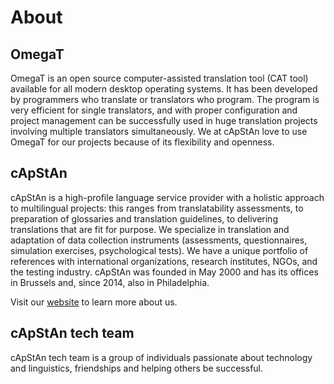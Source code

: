 # About

## OmegaT

OmegaT is an open source computer-assisted translation tool (CAT tool) available for all modern desktop operating systems. It has been developed by programmers who translate or translators who program. The program is very efficient for single translators, and with proper configuration and project management can be successfully used in huge translation projects involving multiple translators simultaneously. We at cApStAn love to use OmegaT for our projects because of its flexibility and openness.

## cApStAn

cApStAn is a high-profile language service provider with a holistic approach to multilingual projects: this ranges from translatability assessments, to preparation of glossaries and translation guidelines, to delivering translations that are fit for purpose. We specialize in translation and adaptation of data collection instruments (assessments, questionnaires, simulation exercises, psychological tests). We have a unique portfolio of references with international organizations, research institutes, NGOs, and the testing industry. cApStAn was founded in May 2000 and has its offices in Brussels and, since 2014, also in Philadelphia.

Visit our [website](https://www.capstan.be) to learn more about us.

## cApStAn tech team

cApStAn tech team is a group of individuals passionate about technology and linguistics, friendships and helping others be successful.
